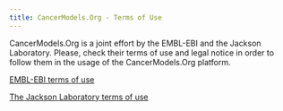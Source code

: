 ```yaml
---
title: CancerModels.Org - Terms of Use
---
```


CancerModels.Org is a joint effort by the EMBL-EBI and the Jackson Laboratory. Please, check their terms of use and legal notice in order to follow them in the usage of the CancerModels.Org platform.

[EMBL-EBI terms of use](https://www.ebi.ac.uk/about/terms-of-use)

[The Jackson Laboratory terms of use](https://www.jax.org/terms-of-use)
